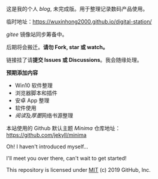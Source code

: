 这是我的个人 *blog*, 未完成版。用于整理记录数码产品使用。

临时地址：https://wuxinhong2000.github.io/digital-station/

*gitee* 镜像站同步筹备中。

后期将会搬迁。**请勿 Fork, star 或 watch。**

链接挂了请**提交 Issues 或 Discussions**。我会随缘处理。

**预期添加内容**
+ Win10 软件整理
+ 浏览器脚本和插件
+ 安卓 App 整理
+ 软件使用
+ *阅读*及*厚墨*网络书源整理

本站使用的 Github 默认主题 *Minima* 仓库地址：https://github.com/jekyll/minima

Oh! I haven't introduced myself...

I'll meet you over there, can't wait to get started!

This repository is licensed under [MIT](../LICENSE) (c) 2019 GitHub, Inc.
